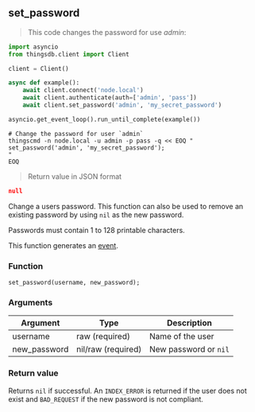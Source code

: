 ## set_password

> This code changes the password for use *admin*:

```python
import asyncio
from thingsdb.client import Client

client = Client()

async def example():
    await client.connect('node.local')
    await client.authenticate(auth=['admin', 'pass'])
    await client.set_password('admin', 'my_secret_password')

asyncio.get_event_loop().run_until_complete(example())
```

```shell
# Change the password for user `admin`
thingscmd -n node.local -u admin -p pass -q << EOQ "
set_password('admin', 'my_secret_password');
"
EOQ
```

> Return value in JSON format

```json
null
```

Change a users password. This function can also be used to remove an existing
password by using `nil` as the new password.

Passwords must contain 1 to 128 printable characters.

This function generates an [event](#events).

### Function
`set_password(username, new_password);`

### Arguments
Argument | Type | Description
--------- | ----------- | -----------
username | raw (required) | Name of the user
new_password | nil/raw (required) | New password or `nil`

### Return value
Returns `nil` if successful. An `INDEX_ERROR` is returned
if the user does not exist and `BAD_REQUEST` if the new password is not compliant.
